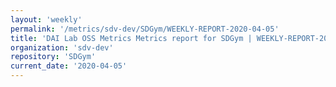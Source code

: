 ```yaml
---
layout: 'weekly'
permalink: '/metrics/sdv-dev/SDGym/WEEKLY-REPORT-2020-04-05'
title: 'DAI Lab OSS Metrics Metrics report for SDGym | WEEKLY-REPORT-2020-04-05'
organization: 'sdv-dev'
repository: 'SDGym'
current_date: '2020-04-05'
---
```

